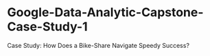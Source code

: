 # Google-Data-Analytic-Capstone-Case-Study-1
Case Study: How Does a Bike-Share Navigate Speedy Success?
